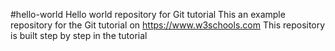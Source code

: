 #hello-world
Hello world repository for Git tutorial
This an example repository for the Git tutorial on https://www.w3schools.com
This repository is built step by step in the tutorial
